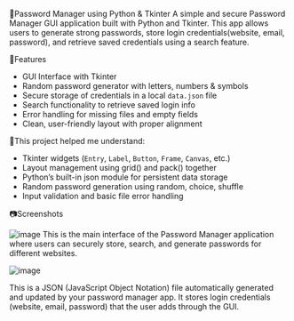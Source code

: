 🔐Password Manager using Python & Tkinter
A simple and secure Password Manager GUI application built with Python and Tkinter. This app allows users to generate strong passwords, store login credentials(website, email, password), and retrieve saved credentials using a search feature.

📌Features
- GUI Interface with Tkinter
- Random password generator with letters, numbers & symbols
- Secure storage of credentials in a local `data.json` file
- Search functionality to retrieve saved login info
- Error handling for missing files and empty fields
- Clean, user-friendly layout with proper alignment

📌This project helped me understand:
- Tkinter widgets (`Entry`, `Label`, `Button`, `Frame`, `Canvas`, etc.)
- Layout management using grid() and pack() together
- Python’s built-in json module for persistent data storage
- Random password generation using random, choice, shuffle
- Input validation and basic file error handling

📷Screenshots

![image](https://github.com/user-attachments/assets/9d0c9c24-72c2-496b-a22d-b9c23f2e456b)
This is the main interface of the Password Manager application where users can securely store, search, and generate passwords for different websites.

![image](https://github.com/user-attachments/assets/464619ef-728f-4586-a195-6e541735b7ca)

This is a JSON (JavaScript Object Notation) file automatically generated and updated by your password manager app. It stores login credentials (website, email, password) that the user adds through the GUI.
